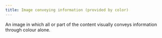 ```yaml
---
title: Image conveying information (provided by color)
---
```


An image in which all or part of the content visually conveys information through colour alone.
